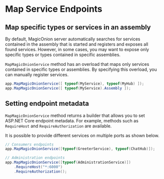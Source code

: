 # Map Service Endpoints

## Map specific types or services in an assembly

By default, MagicOnion server automatically searches for services contained in the assembly that is started and registers and exposes all found services. However, in some cases, you may want to expose only specific types or types contained in specific assemblies.

`MapMagicOnionService` method has an overload that maps only services contained in specific types or assemblies. By specifying this overload, you can manually register services.

```csharp
app.MapMagicOnionService([ typeof(MyService), typeof(MyHub) ]);
app.MapMagicOnionService([ typeof(MyService).Assembly ]);
```

## Setting endpoint metadata

`MapMagicOnionService` method returns a builder that allows you to set ASP.NET Core endpoint metadata. For example, methods such as `RequireHost` and `RequireAuthorization` are available.

It is possible to provide different services on multiple ports as shown below.

```csharp
// Consumers endpoints
app.MapMagicOnionService([typeof(GreeterService), typeof(ChatHub)]);

// Administration endpoints
app.MapMagicOnionService([typeof(AdministrationService)])
    .RequireHost("*:6000")
    .RequireAuthorization();
```
